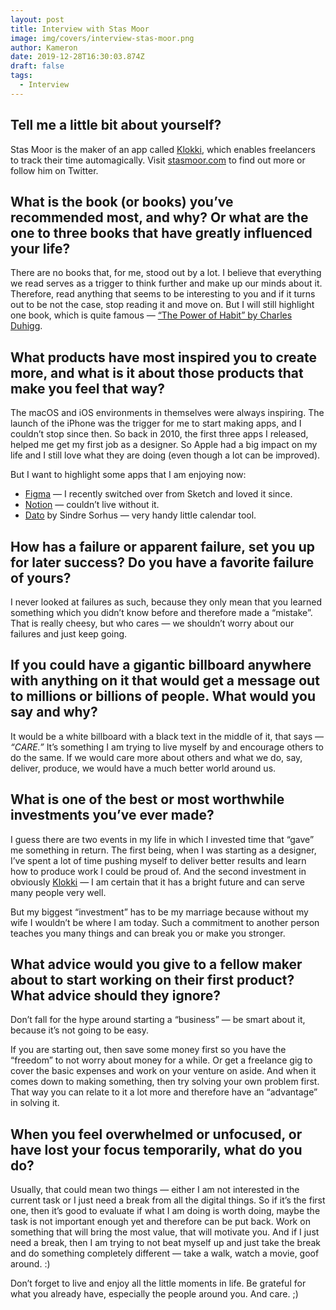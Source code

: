 ```yaml
---
layout: post
title: Interview with Stas Moor
image: img/covers/interview-stas-moor.png
author: Kameron
date: 2019-12-28T16:30:03.874Z
draft: false
tags: 
  - Interview
---
```


## Tell me a little bit about yourself?

Stas Moor is the maker of an app called [Klokki](https://klokki.com/?ref=makerinterview.club), which enables freelancers to track their time automagically. Visit [stasmoor.com](https://stasmoor.com/?ref=makerinterview.club) to find out more or follow him on Twitter.

## What is the book (or books) you’ve recommended most, and why? Or what are the one to three books that have greatly influenced your life?

There are no books that, for me, stood out by a lot. I believe that everything we read serves as a trigger to think further and make up our minds about it. Therefore, read anything that seems to be interesting to you and if it turns out to be not the case, stop reading it and move on. But I will still highlight one book, which is quite famous — [“The Power of Habit” by Charles Duhigg](https://www.amazon.com/Power-Habit-What-Life-Business/dp/081298160X).


## What products have most inspired you to create more, and what is it about those products that make you feel that way?

The macOS and iOS environments in themselves were always inspiring. The launch of the iPhone was the trigger for me to start making apps, and I couldn’t stop since then. So back in 2010, the first three apps I released, helped me get my first job as a designer. So Apple had a big impact on my life and I still love what they are doing (even though a lot can be improved).

But I want to highlight some apps that I am enjoying now:
* [Figma](https://www.figma.com/) — I recently switched over from Sketch and loved it since.
* [Notion](https://www.notion.so/) — couldn’t live without it.
* [Dato](https://sindresorhus.com/dato) by Sindre Sorhus — very handy little calendar tool.

## How has a failure or apparent failure, set you up for later success? Do you have a favorite failure of yours?

I never looked at failures as such, because they only mean that you learned something which you didn’t know before and therefore made a “mistake”. That is really cheesy, but who cares — we shouldn’t worry about our failures and just keep going.

## If you could have a gigantic billboard anywhere with anything on it that would get a message out to millions or billions of people. What would you say and why?

It would be a white billboard with a black text in the middle of it, that says — _“CARE.”_
It’s something I am trying to live myself by and encourage others to do the same. If we would care more about others and what we do, say, deliver, produce, we would have a much better world around us.

## What is one of the best or most worthwhile investments you’ve ever made? 

I guess there are two events in my life in which I invested time that “gave” me something in return. The first being, when I was starting as a designer, I’ve spent a lot of time pushing myself to deliver better results and learn how to produce work I could be proud of. And the second investment in obviously [Klokki](https://klokki.com/?ref=makerinterview.club) — I am certain that it has a bright future and can serve many people very well.

But my biggest “investment” has to be my marriage because without my wife I wouldn’t be where I am today. Such a commitment to another person teaches you many things and can break you or make you stronger.

## What advice would you give to a fellow maker about to start working on their first product? What advice should they ignore?

Don’t fall for the hype around starting a “business” — be smart about it, because it’s not going to be easy. 

If you are starting out, then save some money first so you have the “freedom” to not worry about money for a while. Or get a freelance gig to cover the basic expenses and work on your venture on aside. And when it comes down to making something, then try solving your own problem first. That way you can relate to it a lot more and therefore have an “advantage” in solving it.

## When you feel overwhelmed or unfocused, or have lost your focus temporarily, what do you do?

Usually, that could mean two things — either I am not interested in the current task or I just need a break from all the digital things. So if it’s the first one, then it’s good to evaluate if what I am doing is worth doing, maybe the task is not important enough yet and therefore can be put back. Work on something that will bring the most value, that will motivate you. And if I just need a break, then I am trying to not beat myself up and just take the break and do something completely different — take a walk, watch a movie, goof around. :)

Don’t forget to live and enjoy all the little moments in life. Be grateful for what you already have, especially the people around you. And care. ;)
